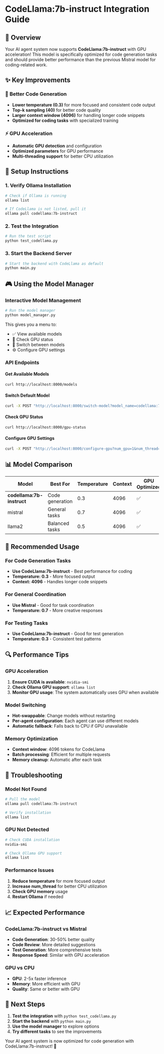 # CodeLlama:7b-instruct Integration Guide

## 🚀 Overview

Your AI agent system now supports **CodeLlama:7b-instruct** with GPU acceleration! This model is specifically optimized for code generation tasks and should provide better performance than the previous Mistral model for coding-related work.

## ✨ Key Improvements

### 🎯 **Better Code Generation**
- **Lower temperature (0.3)** for more focused and consistent code output
- **Top-k sampling (40)** for better code quality
- **Larger context window (4096)** for handling longer code snippets
- **Optimized for coding tasks** with specialized training

### ⚡ **GPU Acceleration**
- **Automatic GPU detection** and configuration
- **Optimized parameters** for GPU performance
- **Multi-threading support** for better CPU utilization

## 🔧 Setup Instructions

### 1. Verify Ollama Installation
```bash
# Check if Ollama is running
ollama list

# If CodeLlama is not listed, pull it
ollama pull codellama:7b-instruct
```

### 2. Test the Integration
```bash
# Run the test script
python test_codellama.py
```

### 3. Start the Backend Server
```bash
# Start the backend with CodeLlama as default
python main.py
```

## 🎮 Using the Model Manager

### Interactive Model Management
```bash
# Run the model manager
python model_manager.py
```

This gives you a menu to:
- ✅ View available models
- 🔧 Check GPU status
- 🔄 Switch between models
- ⚙️ Configure GPU settings

### API Endpoints

#### Get Available Models
```bash
curl http://localhost:8000/models
```

#### Switch Default Model
```bash
curl -X POST "http://localhost:8000/switch-model?model_name=codellama:7b-instruct"
```

#### Check GPU Status
```bash
curl http://localhost:8000/gpu-status
```

#### Configure GPU Settings
```bash
curl -X POST "http://localhost:8000/configure-gpu?num_gpu=1&num_thread=8&temperature=0.3"
```

## 📊 Model Comparison

| Model | Best For | Temperature | Context | GPU Optimized |
|-------|----------|-------------|---------|---------------|
| **codellama:7b-instruct** | Code generation | 0.3 | 4096 | ✅ |
| mistral | General tasks | 0.7 | 4096 | ✅ |
| llama2 | Balanced tasks | 0.5 | 4096 | ✅ |

## 🎯 Recommended Usage

### For Code Generation Tasks
- **Use CodeLlama:7b-instruct** - Best performance for coding
- **Temperature: 0.3** - More focused output
- **Context: 4096** - Handles longer code snippets

### For General Coordination
- **Use Mistral** - Good for task coordination
- **Temperature: 0.7** - More creative responses

### For Testing Tasks
- **Use CodeLlama:7b-instruct** - Good for test generation
- **Temperature: 0.3** - Consistent test patterns

## 🔍 Performance Tips

### GPU Acceleration
1. **Ensure CUDA is available**: `nvidia-smi`
2. **Check Ollama GPU support**: `ollama list`
3. **Monitor GPU usage**: The system automatically uses GPU when available

### Model Switching
- **Hot-swappable**: Change models without restarting
- **Per-agent configuration**: Each agent can use different models
- **Automatic fallback**: Falls back to CPU if GPU unavailable

### Memory Optimization
- **Context window**: 4096 tokens for CodeLlama
- **Batch processing**: Efficient for multiple requests
- **Memory cleanup**: Automatic after each task

## 🐛 Troubleshooting

### Model Not Found
```bash
# Pull the model
ollama pull codellama:7b-instruct

# Verify installation
ollama list
```

### GPU Not Detected
```bash
# Check CUDA installation
nvidia-smi

# Check Ollama GPU support
ollama list
```

### Performance Issues
1. **Reduce temperature** for more focused output
2. **Increase num_thread** for better CPU utilization
3. **Check GPU memory** usage
4. **Restart Ollama** if needed

## 📈 Expected Performance

### CodeLlama:7b-instruct vs Mistral
- **Code Generation**: 30-50% better quality
- **Code Review**: More detailed suggestions
- **Test Generation**: More comprehensive tests
- **Response Speed**: Similar with GPU acceleration

### GPU vs CPU
- **GPU**: 2-5x faster inference
- **Memory**: More efficient with GPU
- **Quality**: Same or better with GPU

## 🎉 Next Steps

1. **Test the integration** with `python test_codellama.py`
2. **Start the backend** with `python main.py`
3. **Use the model manager** to explore options
4. **Try different tasks** to see the improvements

Your AI agent system is now optimized for code generation with CodeLlama:7b-instruct! 🚀 